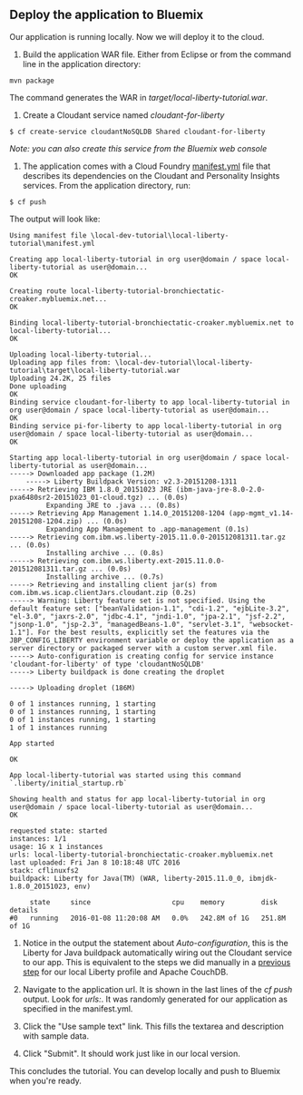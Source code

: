 ## Deploy the application to Bluemix

Our application is running locally.
Now we will deploy it to the cloud.

1. Build the application WAR file. Either from Eclipse or from the command line in the application directory:

  ```
  mvn package
  ```
  
  The command generates the WAR in *target/local-liberty-tutorial.war*.
  
1. Create a Cloudant service named *cloudant-for-liberty*

  ```
  $ cf create-service cloudantNoSQLDB Shared cloudant-for-liberty
  ```

  *Note: you can also create this service from the Bluemix web console*

1. The application comes with a Cloud Foundry [manifest.yml](manifest.yml) file that describes its dependencies
on the Cloudant and Personality Insights services. From the application directory, run:

  ```
  $ cf push
  ```

  The output will look like:
  
  ```
  Using manifest file \local-dev-tutorial\local-liberty-tutorial\manifest.yml

  Creating app local-liberty-tutorial in org user@domain / space local-liberty-tutorial as user@domain...
  OK

  Creating route local-liberty-tutorial-bronchiectatic-croaker.mybluemix.net...
  OK

  Binding local-liberty-tutorial-bronchiectatic-croaker.mybluemix.net to local-liberty-tutorial...
  OK

  Uploading local-liberty-tutorial...
  Uploading app files from: \local-dev-tutorial\local-liberty-tutorial\target\local-liberty-tutorial.war
  Uploading 24.2K, 25 files
  Done uploading
  OK
  Binding service cloudant-for-liberty to app local-liberty-tutorial in org user@domain / space local-liberty-tutorial as user@domain...
  OK
  Binding service pi-for-liberty to app local-liberty-tutorial in org user@domain / space local-liberty-tutorial as user@domain...
  OK

  Starting app local-liberty-tutorial in org user@domain / space local-liberty-tutorial as user@domain...
  -----> Downloaded app package (1.2M)
      -----> Liberty Buildpack Version: v2.3-20151208-1311
  -----> Retrieving IBM 1.8.0_20151023 JRE (ibm-java-jre-8.0-2.0-pxa6480sr2-20151023_01-cloud.tgz) ... (0.0s)
           Expanding JRE to .java ... (0.8s)
  -----> Retrieving App Management 1.14.0_20151208-1204 (app-mgmt_v1.14-20151208-1204.zip) ... (0.0s)
           Expanding App Management to .app-management (0.1s)
  -----> Retrieving com.ibm.ws.liberty-2015.11.0.0-201512081311.tar.gz ... (0.0s)
           Installing archive ... (0.8s)
  -----> Retrieving com.ibm.ws.liberty.ext-2015.11.0.0-201512081311.tar.gz ... (0.0s)
           Installing archive ... (0.7s)
  -----> Retrieving and installing client jar(s) from com.ibm.ws.icap.clientJars.cloudant.zip (0.2s)
  -----> Warning: Liberty feature set is not specified. Using the default feature set: ["beanValidation-1.1", "cdi-1.2", "ejbLite-3.2", "el-3.0", "jaxrs-2.0", "jdbc-4.1", "jndi-1.0", "jpa-2.1", "jsf-2.2", "jsonp-1.0", "jsp-2.3", "managedBeans-1.0", "servlet-3.1", "websocket-1.1"]. For the best results, explicitly set the features via the JBP_CONFIG_LIBERTY environment variable or deploy the application as a server directory or packaged server with a custom server.xml file.
  -----> Auto-configuration is creating config for service instance 'cloudant-for-liberty' of type 'cloudantNoSQLDB'
  -----> Liberty buildpack is done creating the droplet

  -----> Uploading droplet (186M)

  0 of 1 instances running, 1 starting
  0 of 1 instances running, 1 starting
  0 of 1 instances running, 1 starting
  1 of 1 instances running

  App started

  OK

  App local-liberty-tutorial was started using this command `.liberty/initial_startup.rb`

  Showing health and status for app local-liberty-tutorial in org user@domain / space local-liberty-tutorial as user@domain...
  OK

  requested state: started
  instances: 1/1
  usage: 1G x 1 instances
  urls: local-liberty-tutorial-bronchiectatic-croaker.mybluemix.net
  last uploaded: Fri Jan 8 10:18:48 UTC 2016
  stack: cflinuxfs2
  buildpack: Liberty for Java(TM) (WAR, liberty-2015.11.0_0, ibmjdk-1.8.0_20151023, env)

       state     since                    cpu    memory         disk           details
  #0   running   2016-01-08 11:20:08 AM   0.0%   242.8M of 1G   251.8M of 1G
  ```

1. Notice in the output the statement about *Auto-configuration*, this is the Liberty for Java buildpack
automatically wiring out the Cloudant service to our app. This is equivalent to the steps we did manually in 
a [previous step](004-LIBERTY-COUCHDB.md) for our local Liberty profile and Apache CouchDB.

1. Navigate to the application url. It is shown in the last lines of the *cf push* output. Look for *urls:*.
It was randomly generated for our application as specified in the manifest.yml.

1. Click the "Use sample text" link. This fills the textarea and description with sample data.

1. Click "Submit". It should work just like in our local version.

This concludes the tutorial. You can develop locally and push to Bluemix when you're ready.